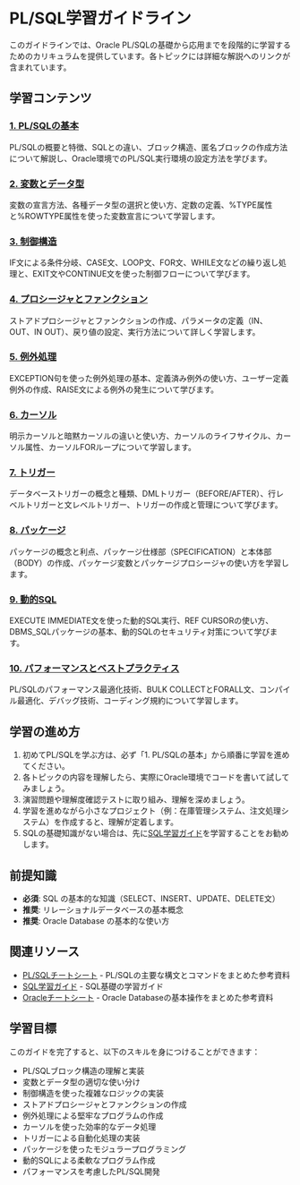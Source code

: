 # PL/SQL学習ガイドライン

このガイドラインでは、Oracle PL/SQLの基礎から応用までを段階的に学習するためのカリキュラムを提供しています。各トピックには詳細な解説へのリンクが含まれています。

## 学習コンテンツ

### [1. PL/SQLの基本](https://fcircle-biz.github.io/tech_docs/guide/data-ai-category/database/plsql/plsql-learning-material-01.html)
PL/SQLの概要と特徴、SQLとの違い、ブロック構造、匿名ブロックの作成方法について解説し、Oracle環境でのPL/SQL実行環境の設定方法を学びます。

### [2. 変数とデータ型](https://fcircle-biz.github.io/tech_docs/guide/data-ai-category/database/plsql/plsql-learning-material-02.html)
変数の宣言方法、各種データ型の選択と使い方、定数の定義、%TYPE属性と%ROWTYPE属性を使った変数宣言について学習します。

### [3. 制御構造](https://fcircle-biz.github.io/tech_docs/guide/data-ai-category/database/plsql/plsql-learning-material-03.html)
IF文による条件分岐、CASE文、LOOP文、FOR文、WHILE文などの繰り返し処理と、EXIT文やCONTINUE文を使った制御フローについて学びます。

### [4. プロシージャとファンクション](https://fcircle-biz.github.io/tech_docs/guide/data-ai-category/database/plsql/plsql-learning-material-04.html)
ストアドプロシージャとファンクションの作成、パラメータの定義（IN、OUT、IN OUT）、戻り値の設定、実行方法について詳しく学習します。

### [5. 例外処理](https://fcircle-biz.github.io/tech_docs/guide/data-ai-category/database/plsql/plsql-learning-material-05.html)
EXCEPTION句を使った例外処理の基本、定義済み例外の使い方、ユーザー定義例外の作成、RAISE文による例外の発生について学びます。

### [6. カーソル](https://fcircle-biz.github.io/tech_docs/guide/data-ai-category/database/plsql/plsql-learning-material-06.html)
明示カーソルと暗黙カーソルの違いと使い方、カーソルのライフサイクル、カーソル属性、カーソルFORループについて学習します。

### [7. トリガー](https://fcircle-biz.github.io/tech_docs/guide/data-ai-category/database/plsql/plsql-learning-material-07.html)
データベーストリガーの概念と種類、DMLトリガー（BEFORE/AFTER）、行レベルトリガーと文レベルトリガー、トリガーの作成と管理について学びます。

### [8. パッケージ](https://fcircle-biz.github.io/tech_docs/guide/data-ai-category/database/plsql/plsql-learning-material-08.html)
パッケージの概念と利点、パッケージ仕様部（SPECIFICATION）と本体部（BODY）の作成、パッケージ変数とパッケージプロシージャの使い方を学習します。

### [9. 動的SQL](https://fcircle-biz.github.io/tech_docs/guide/data-ai-category/database/plsql/plsql-learning-material-09.html)
EXECUTE IMMEDIATE文を使った動的SQL実行、REF CURSORの使い方、DBMS_SQLパッケージの基本、動的SQLのセキュリティ対策について学びます。

### [10. パフォーマンスとベストプラクティス](https://fcircle-biz.github.io/tech_docs/guide/data-ai-category/database/plsql/plsql-learning-material-10.html)
PL/SQLのパフォーマンス最適化技術、BULK COLLECTとFORALL文、コンパイル最適化、デバッグ技術、コーディング規約について学習します。

## 学習の進め方

1. 初めてPL/SQLを学ぶ方は、必ず「1. PL/SQLの基本」から順番に学習を進めてください。
2. 各トピックの内容を理解したら、実際にOracle環境でコードを書いて試してみましょう。
3. 演習問題や理解度確認テストに取り組み、理解を深めましょう。
4. 学習を進めながら小さなプロジェクト（例：在庫管理システム、注文処理システム）を作成すると、理解が定着します。
5. SQLの基礎知識がない場合は、先に[SQL学習ガイド](../sql/README.md)を学習することをお勧めします。

## 前提知識

- **必須**: SQL の基本的な知識（SELECT、INSERT、UPDATE、DELETE文）
- **推奨**: リレーショナルデータベースの基本概念
- **推奨**: Oracle Database の基本的な使い方

## 関連リソース

- [PL/SQLチートシート](https://fcircle-biz.github.io/tech_docs/cheatsheet/applied/plsql-graphic-recording.html) - PL/SQLの主要な構文とコマンドをまとめた参考資料
- [SQL学習ガイド](../sql/README.md) - SQL基礎の学習ガイド
- [Oracleチートシート](https://fcircle-biz.github.io/tech_docs/cheatsheet/applied/oracle-cheatsheet.html) - Oracle Databaseの基本操作をまとめた参考資料

## 学習目標

このガイドを完了すると、以下のスキルを身につけることができます：

- PL/SQLブロック構造の理解と実装
- 変数とデータ型の適切な使い分け
- 制御構造を使った複雑なロジックの実装
- ストアドプロシージャとファンクションの作成
- 例外処理による堅牢なプログラムの作成
- カーソルを使った効率的なデータ処理
- トリガーによる自動化処理の実装
- パッケージを使ったモジュラープログラミング
- 動的SQLによる柔軟なプログラム作成
- パフォーマンスを考慮したPL/SQL開発